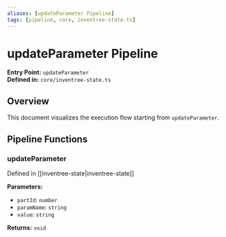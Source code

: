 ```yaml
---
aliases: [updateParameter Pipeline]
tags: [pipeline, core, inventree-state.ts]
---
```


# updateParameter Pipeline

**Entry Point:** `updateParameter`  
**Defined in:** `core/inventree-state.ts`  

## Overview

This document visualizes the execution flow starting from `updateParameter`.

## Pipeline Functions

### updateParameter

Defined in [[inventree-state|inventree-state]]

**Parameters:**

- `partId`: `number`
- `paramName`: `string`
- `value`: `string`

**Returns:** `void`

